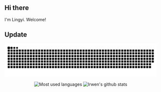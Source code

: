 ## Hi there       
I'm Lingyi. Welcome!   

## Update
![Snake animation](https://github.com/irwenjust/irwenjust/blob/output/github-contribution-grid-snake.svg)  

<div align="center">
    <img src="https://github-readme-stats.vercel.app/api/top-langs/?username=irwenjust&langs_count=8&layout=compact&hide_border=true&theme=transparent" alt="Most used languages"/>
    <img src="https://github-readme-stats.vercel.app/api?username=irwenjust&include_all_commits=true&&show=prs_merged&show_icons=true&hide_border=true&line_height=20&theme=github_dark" alt="Irwen's github stats" />
</div>

<!--
**irwenjust/irwenjust** is a ✨ _special_ ✨ repository because its `README.md` (this file) appears on your GitHub profile.
https://github.com/irwenjust/irwenjust/blob/output/github-contribution-grid-snake.svg
Here are some ideas to get you started:

- 🔭 I’m currently working on ...
- 🌱 I’m currently learning ...
- 👯 I’m looking to collaborate on ...
- 🤔 I’m looking for help with ...
- 💬 Ask me about ...
- 📫 How to reach me: ...
- 😄 Pronouns: ...
- ⚡ Fun fact: ...
-->
